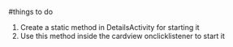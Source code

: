 #things to do

1. Create a static method in DetailsActivity for starting it
2. Use this method inside the cardview onclicklistener to start it
